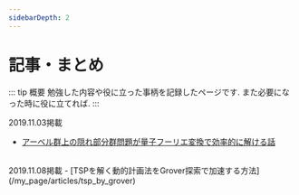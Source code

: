 ```yaml
---
sidebarDepth: 2
---
```


# 記事・まとめ

::: tip 概要
勉強した内容や役に立った事柄を記録したページです. また必要になった時に役に立てれば.
:::


2019.11.03掲載
- [アーベル群上の隠れ部分群問題が量子フーリエ変換で効率的に解ける話](https://github.com/BOBO1997/my_page/blob/master/source/docs/articles/pdfs/qft_hsp.pdf)
<br>
2019.11.08掲載
- [TSPを解く動的計画法をGrover探索で加速する方法](/my_page/articles/tsp_by_grover)
<br>
